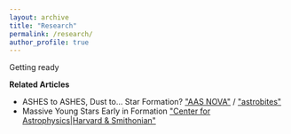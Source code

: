 ```yaml
---
layout: archive
title: "Research"
permalink: /research/
author_profile: true
---
```

    
Getting ready
     
**Related Articles**
* ASHES to ASHES, Dust to… Star Formation? ["AAS NOVA"](https://aasnova.org/2021/11/16/ashes-to-ashes-dust-to-star-formation/) / ["astrobites"](https://astrobites.org/2021/10/20/ashes-to-ashes-dust-to-starformation/) <br>
* Massive Young Stars Early in Formation 
["Center for Astrophysics|Harvard & Smithonian"](https://www.cfa.harvard.edu/news/massive-young-stars-early-formation)
